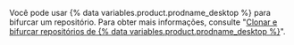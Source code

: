 Você pode usar {% data variables.product.prodname_desktop %} para bifurcar um repositório. Para obter mais informações, consulte "[Clonar e bifurcar repositórios de {% data variables.product.prodname_desktop %}](/desktop/contributing-to-projects/cloning-and-forking-repositories-from-github-desktop)".
